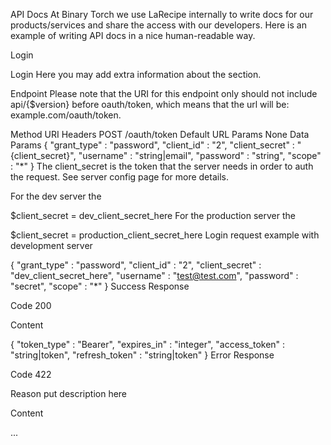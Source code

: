 

API Docs
At Binary Torch we use LaRecipe internally to write docs for our products/services and share the access with our developers. Here is an example of writing API docs in a nice human-readable way.

Login

Login
Here you may add extra information about the section.

Endpoint
Please note that the URI for this endpoint only should not include api/{$version} before oauth/token, which means that the url will be: example.com/oauth/token.

Method	URI	Headers
POST	/oauth/token	Default
URL Params
None
Data Params
{
    "grant_type"    : "password",
    "client_id"     : "2",
    "client_secret" : "{client_secret}",
    "username"      : "string|email",
    "password"      : "string",
    "scope"         : "*"
}
The client_secret is the token that the server needs in order to auth the request. See server config page for more details.

For the dev server the

$client_secret = dev_client_secret_here
For the production server the

$client_secret = production_client_secret_here
Login request example with development server

{
    "grant_type"    : "password",
    "client_id"     : "2",
    "client_secret" : "dev_client_secret_here",
    "username"      : "test@test.com",
    "password"      : "secret",
    "scope"         : "*"
}
Success Response

Code 200

Content

{
  "token_type"    : "Bearer",
  "expires_in"    : "integer",
  "access_token"  : "string|token",
  "refresh_token" : "string|token"
}
Error Response

Code 422

Reason put description here

Content

...
